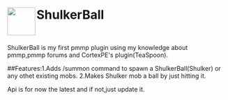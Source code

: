 <h1>ShulkerBall<img src="https://raw.githubusercontent.com/Poustmal/stuff/master/ShulkerBall.img" height="64" width="64" align="left"></img></h1>
<br />
      
ShulkerBall is my first pmmp plugin using my knowledge about pmmp,pmmp forums and CortexPE's plugin(TeaSpoon).

##Features:1.Adds /summon command to spawn a ShulkerBall(Shulker) or any othet existing mobs.
2.Makes Shulker mob a ball by just hitting it.

Api is for now the latest and if not,just update it.
